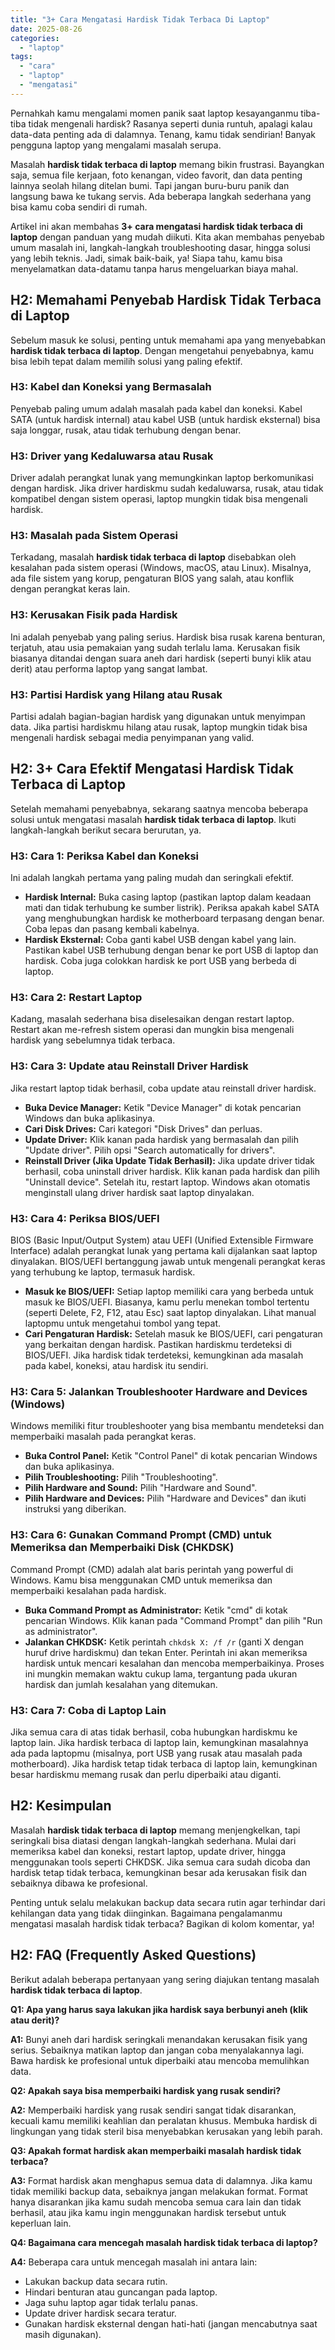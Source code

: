```yaml
---
title: "3+ Cara Mengatasi Hardisk Tidak Terbaca Di Laptop"
date: 2025-08-26
categories: 
  - "laptop"
tags: 
  - "cara"
  - "laptop"
  - "mengatasi"
---
```


Pernahkah kamu mengalami momen panik saat laptop kesayanganmu tiba-tiba tidak mengenali hardisk? Rasanya seperti dunia runtuh, apalagi kalau data-data penting ada di dalamnya. Tenang, kamu tidak sendirian! Banyak pengguna laptop yang mengalami masalah serupa.

Masalah **hardisk tidak terbaca di laptop** memang bikin frustrasi. Bayangkan saja, semua file kerjaan, foto kenangan, video favorit, dan data penting lainnya seolah hilang ditelan bumi. Tapi jangan buru-buru panik dan langsung bawa ke tukang servis. Ada beberapa langkah sederhana yang bisa kamu coba sendiri di rumah.

Artikel ini akan membahas **3+ cara mengatasi hardisk tidak terbaca di laptop** dengan panduan yang mudah diikuti. Kita akan membahas penyebab umum masalah ini, langkah-langkah troubleshooting dasar, hingga solusi yang lebih teknis. Jadi, simak baik-baik, ya! Siapa tahu, kamu bisa menyelamatkan data-datamu tanpa harus mengeluarkan biaya mahal.

## H2: Memahami Penyebab Hardisk Tidak Terbaca di Laptop

Sebelum masuk ke solusi, penting untuk memahami apa yang menyebabkan **hardisk tidak terbaca di laptop**. Dengan mengetahui penyebabnya, kamu bisa lebih tepat dalam memilih solusi yang paling efektif.

### H3: Kabel dan Koneksi yang Bermasalah

Penyebab paling umum adalah masalah pada kabel dan koneksi. Kabel SATA (untuk hardisk internal) atau kabel USB (untuk hardisk eksternal) bisa saja longgar, rusak, atau tidak terhubung dengan benar.

### H3: Driver yang Kedaluwarsa atau Rusak

Driver adalah perangkat lunak yang memungkinkan laptop berkomunikasi dengan hardisk. Jika driver hardiskmu sudah kedaluwarsa, rusak, atau tidak kompatibel dengan sistem operasi, laptop mungkin tidak bisa mengenali hardisk.

### H3: Masalah pada Sistem Operasi

Terkadang, masalah **hardisk tidak terbaca di laptop** disebabkan oleh kesalahan pada sistem operasi (Windows, macOS, atau Linux). Misalnya, ada file sistem yang korup, pengaturan BIOS yang salah, atau konflik dengan perangkat keras lain.

### H3: Kerusakan Fisik pada Hardisk

Ini adalah penyebab yang paling serius. Hardisk bisa rusak karena benturan, terjatuh, atau usia pemakaian yang sudah terlalu lama. Kerusakan fisik biasanya ditandai dengan suara aneh dari hardisk (seperti bunyi klik atau derit) atau performa laptop yang sangat lambat.

### H3: Partisi Hardisk yang Hilang atau Rusak

Partisi adalah bagian-bagian hardisk yang digunakan untuk menyimpan data. Jika partisi hardiskmu hilang atau rusak, laptop mungkin tidak bisa mengenali hardisk sebagai media penyimpanan yang valid.

## H2: 3+ Cara Efektif Mengatasi Hardisk Tidak Terbaca di Laptop

Setelah memahami penyebabnya, sekarang saatnya mencoba beberapa solusi untuk mengatasi masalah **hardisk tidak terbaca di laptop**. Ikuti langkah-langkah berikut secara berurutan, ya.

### H3: Cara 1: Periksa Kabel dan Koneksi

Ini adalah langkah pertama yang paling mudah dan seringkali efektif.

- **Hardisk Internal:** Buka casing laptop (pastikan laptop dalam keadaan mati dan tidak terhubung ke sumber listrik). Periksa apakah kabel SATA yang menghubungkan hardisk ke motherboard terpasang dengan benar. Coba lepas dan pasang kembali kabelnya.
- **Hardisk Eksternal:** Coba ganti kabel USB dengan kabel yang lain. Pastikan kabel USB terhubung dengan benar ke port USB di laptop dan hardisk. Coba juga colokkan hardisk ke port USB yang berbeda di laptop.

### H3: Cara 2: Restart Laptop

Kadang, masalah sederhana bisa diselesaikan dengan restart laptop. Restart akan me-refresh sistem operasi dan mungkin bisa mengenali hardisk yang sebelumnya tidak terbaca.

### H3: Cara 3: Update atau Reinstall Driver Hardisk

Jika restart laptop tidak berhasil, coba update atau reinstall driver hardisk.

- **Buka Device Manager:** Ketik "Device Manager" di kotak pencarian Windows dan buka aplikasinya.
- **Cari Disk Drives:** Cari kategori "Disk Drives" dan perluas.
- **Update Driver:** Klik kanan pada hardisk yang bermasalah dan pilih "Update driver". Pilih opsi "Search automatically for drivers".
- **Reinstall Driver (Jika Update Tidak Berhasil):** Jika update driver tidak berhasil, coba uninstall driver hardisk. Klik kanan pada hardisk dan pilih "Uninstall device". Setelah itu, restart laptop. Windows akan otomatis menginstall ulang driver hardisk saat laptop dinyalakan.

### H3: Cara 4: Periksa BIOS/UEFI

BIOS (Basic Input/Output System) atau UEFI (Unified Extensible Firmware Interface) adalah perangkat lunak yang pertama kali dijalankan saat laptop dinyalakan. BIOS/UEFI bertanggung jawab untuk mengenali perangkat keras yang terhubung ke laptop, termasuk hardisk.

- **Masuk ke BIOS/UEFI:** Setiap laptop memiliki cara yang berbeda untuk masuk ke BIOS/UEFI. Biasanya, kamu perlu menekan tombol tertentu (seperti Delete, F2, F12, atau Esc) saat laptop dinyalakan. Lihat manual laptopmu untuk mengetahui tombol yang tepat.
- **Cari Pengaturan Hardisk:** Setelah masuk ke BIOS/UEFI, cari pengaturan yang berkaitan dengan hardisk. Pastikan hardiskmu terdeteksi di BIOS/UEFI. Jika hardisk tidak terdeteksi, kemungkinan ada masalah pada kabel, koneksi, atau hardisk itu sendiri.

### H3: Cara 5: Jalankan Troubleshooter Hardware and Devices (Windows)

Windows memiliki fitur troubleshooter yang bisa membantu mendeteksi dan memperbaiki masalah pada perangkat keras.

- **Buka Control Panel:** Ketik "Control Panel" di kotak pencarian Windows dan buka aplikasinya.
- **Pilih Troubleshooting:** Pilih "Troubleshooting".
- **Pilih Hardware and Sound:** Pilih "Hardware and Sound".
- **Pilih Hardware and Devices:** Pilih "Hardware and Devices" dan ikuti instruksi yang diberikan.

### H3: Cara 6: Gunakan Command Prompt (CMD) untuk Memeriksa dan Memperbaiki Disk (CHKDSK)

Command Prompt (CMD) adalah alat baris perintah yang powerful di Windows. Kamu bisa menggunakan CMD untuk memeriksa dan memperbaiki kesalahan pada hardisk.

- **Buka Command Prompt as Administrator:** Ketik "cmd" di kotak pencarian Windows. Klik kanan pada "Command Prompt" dan pilih "Run as administrator".
- **Jalankan CHKDSK:** Ketik perintah `chkdsk X: /f /r` (ganti X dengan huruf drive hardiskmu) dan tekan Enter. Perintah ini akan memeriksa hardisk untuk mencari kesalahan dan mencoba memperbaikinya. Proses ini mungkin memakan waktu cukup lama, tergantung pada ukuran hardisk dan jumlah kesalahan yang ditemukan.

### H3: Cara 7: Coba di Laptop Lain

Jika semua cara di atas tidak berhasil, coba hubungkan hardiskmu ke laptop lain. Jika hardisk terbaca di laptop lain, kemungkinan masalahnya ada pada laptopmu (misalnya, port USB yang rusak atau masalah pada motherboard). Jika hardisk tetap tidak terbaca di laptop lain, kemungkinan besar hardiskmu memang rusak dan perlu diperbaiki atau diganti.

## H2: Kesimpulan

Masalah **hardisk tidak terbaca di laptop** memang menjengkelkan, tapi seringkali bisa diatasi dengan langkah-langkah sederhana. Mulai dari memeriksa kabel dan koneksi, restart laptop, update driver, hingga menggunakan tools seperti CHKDSK. Jika semua cara sudah dicoba dan hardisk tetap tidak terbaca, kemungkinan besar ada kerusakan fisik dan sebaiknya dibawa ke profesional.

Penting untuk selalu melakukan backup data secara rutin agar terhindar dari kehilangan data yang tidak diinginkan. Bagaimana pengalamanmu mengatasi masalah hardisk tidak terbaca? Bagikan di kolom komentar, ya!

## H2: FAQ (Frequently Asked Questions)

Berikut adalah beberapa pertanyaan yang sering diajukan tentang masalah **hardisk tidak terbaca di laptop**.

**Q1: Apa yang harus saya lakukan jika hardisk saya berbunyi aneh (klik atau derit)?**

**A1:** Bunyi aneh dari hardisk seringkali menandakan kerusakan fisik yang serius. Sebaiknya matikan laptop dan jangan coba menyalakannya lagi. Bawa hardisk ke profesional untuk diperbaiki atau mencoba memulihkan data.

**Q2: Apakah saya bisa memperbaiki hardisk yang rusak sendiri?**

**A2:** Memperbaiki hardisk yang rusak sendiri sangat tidak disarankan, kecuali kamu memiliki keahlian dan peralatan khusus. Membuka hardisk di lingkungan yang tidak steril bisa menyebabkan kerusakan yang lebih parah.

**Q3: Apakah format hardisk akan memperbaiki masalah hardisk tidak terbaca?**

**A3:** Format hardisk akan menghapus semua data di dalamnya. Jika kamu tidak memiliki backup data, sebaiknya jangan melakukan format. Format hanya disarankan jika kamu sudah mencoba semua cara lain dan tidak berhasil, atau jika kamu ingin menggunakan hardisk tersebut untuk keperluan lain.

**Q4: Bagaimana cara mencegah masalah hardisk tidak terbaca di laptop?**

**A4:** Beberapa cara untuk mencegah masalah ini antara lain:

- Lakukan backup data secara rutin.
- Hindari benturan atau guncangan pada laptop.
- Jaga suhu laptop agar tidak terlalu panas.
- Update driver hardisk secara teratur.
- Gunakan hardisk eksternal dengan hati-hati (jangan mencabutnya saat masih digunakan).
